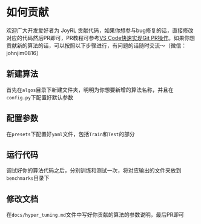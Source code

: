 # 如何贡献

欢迎广大开发爱好者为 JoyRL 贡献代码，如果你想参与bug修复的话，直接修改对应的代码然后PR即可，PR教程可参考[VS Code快速实现Git PR操作](https://blog.csdn.net/JohnJim0/article/details/128156442)。如果你想贡献新的算法的话，可以按照以下步骤进行，有问题的话随时交流～（微信：johnjim0816）

## 新建算法

首先在`algos`目录下新建文件夹，明明为你想要新增的算法名称，并且在`config.py`下配置好默认参数

## 配置参数

在`presets`下配置好`yaml`文件，包括`Train`和`Test`的部分

## 运行代码

调试好你的算法代码之后，分别训练和测试一次，将对应输出的文件夹放到`benchmarks`目录下

## 修改文档

在`docs/hyper_tuning.md`文件中写好你贡献的算法的参数说明，最后PR即可
